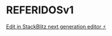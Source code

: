 # REFERIDOSv1

[Edit in StackBlitz next generation editor ⚡️](https://stackblitz.com/~/github.com/Santiagociroc11/REFERIDOSv1)